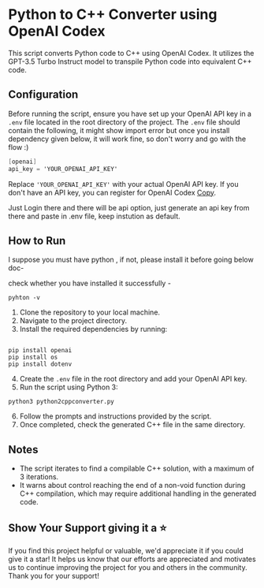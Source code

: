 # Python to C++ Converter using OpenAI Codex 

This script converts Python code to C++ using OpenAI Codex. It utilizes the GPT-3.5 Turbo Instruct model to transpile Python code into equivalent C++ code.

## Configuration

Before running the script, ensure you have set up your OpenAI API key in a `.env` file located in the root directory of the project. The `.env` file should contain the following, it might show import error but once you install dependency given below, it will work fine, so don't worry and go with the flow :)

```csharp
[openai]
api_key = 'YOUR_OPENAI_API_KEY'
```

Replace `'YOUR_OPENAI_API_KEY'` with your actual OpenAI API key. If you don't have an API key, you can register for OpenAI Codex [Copy](https://file+.vscode-resource.vscode-cdn.net/home/kush_satyadev/py2cpp/# "#").

Just Login there and there will be api option, just generate an api key from there and paste in .env file, keep instution as default.

## How to Run

I suppose you must have python , if not, please install it before going below doc-

check whether you have installed it successfully -

`pyhton -v`

1. Clone the repository to your local machine.
2. Navigate to the project directory.
3. Install the required dependencies by running:

<pre><div class="white bg-white-950 rounded-md"><div class="p-4 overflow-y-auto"><code class="">
pip install openai
pip install os
pip install dotenv
</code></div></div></pre>


4. Create the `.env` file in the root directory and add your OpenAI API key.
5. Run the script using Python 3:

<pre><div class="dark bg-gray-950 rounded-md"><div class="p-4 overflow-y-auto"><code class="">python3 python2cppconverter.py
</code></div></div></pre>

6. Follow the prompts and instructions provided by the script.
7. Once completed, check the generated C++ file in the same directory.

## Notes

* The script iterates to find a compilable C++ solution, with a maximum of 3 iterations.
* It warns about control reaching the end of a non-void function during C++ compilation, which may require additional handling in the generated code.

## Show Your Support giving it a ⭐

If you find this project helpful or valuable, we'd appreciate it if you could give it a star! It helps us know that our efforts are appreciated and motivates us to continue improving the project for you and others in the community. Thank you for your support!
